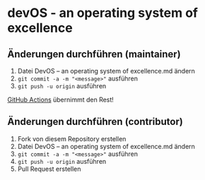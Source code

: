 # devOS - an operating system of excellence

## Änderungen durchführen (maintainer)
  1. Datei DevOS – an operating system of excellence.md ändern
  2. `git commit -a -m "<message>"` ausführen
  3. `git push -u origin` ausführen

[GitHub Actions](https://github.com/brandad-systems/devOS/actions) übernimmt den Rest!

## Änderungen durchführen (contributor)
  1. Fork von diesem Repository erstellen
  1. Datei DevOS – an operating system of excellence.md ändern
  2. `git commit -a -m "<message>"` ausführen
  3. `git push -u origin` ausführen
  3. Pull Request erstellen
